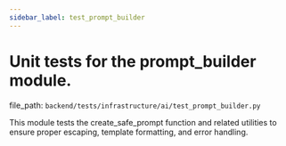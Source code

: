 ```yaml
---
sidebar_label: test_prompt_builder
---
```


# Unit tests for the prompt_builder module.

  file_path: `backend/tests/infrastructure/ai/test_prompt_builder.py`

This module tests the create_safe_prompt function and related utilities
to ensure proper escaping, template formatting, and error handling.
